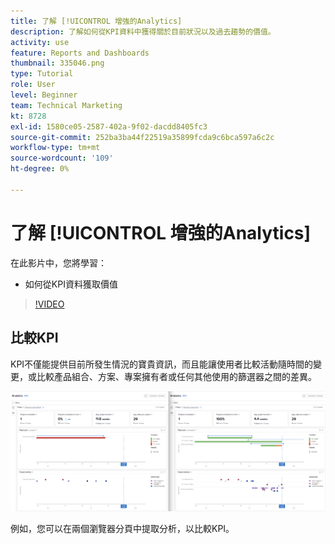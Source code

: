 ```yaml
---
title: 了解 [!UICONTROL 增強的Analytics]
description: 了解如何從KPI資料中獲得關於目前狀況以及過去趨勢的價值。
activity: use
feature: Reports and Dashboards
thumbnail: 335046.png
type: Tutorial
role: User
level: Beginner
team: Technical Marketing
kt: 8728
exl-id: 1580ce05-2587-402a-9f02-dacdd8405fc3
source-git-commit: 252ba3ba44f22519a35899fcda9c6bca597a6c2c
workflow-type: tm+mt
source-wordcount: '109'
ht-degree: 0%

---
```


# 了解 [!UICONTROL 增強的Analytics]

在此影片中，您將學習：

* 如何從KPI資料獲取價值

>[!VIDEO](https://video.tv.adobe.com/v/335046/?quality=12)

## 比較KPI

KPI不僅能提供目前所發生情況的寶貴資訊，而且能讓使用者比較活動隨時間的變更，或比較產品組合、方案、專案擁有者或任何其他使用的篩選器之間的差異。

![並排顯示兩個瀏覽器分頁的影像](assets/section-2-0.png)

例如，您可以在兩個瀏覽器分頁中提取分析，以比較KPI。
